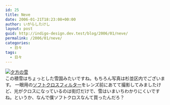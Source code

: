 ```yaml
---
id: 25
title: Neve
date: 2006-01-21T18:23:08+00:00
author: いがらしたけし
layout: post
guid: http://indigo-design.dev.test/blog/2006/01/neve/
permalink: /2006/01/neve/
categories:
  - 日々
tags:
  - 日々
---
```

<a href="http://blog-imgs-29.fc2.com/a/r/m/armadillo75/060121b.jpg" target="_blank"><img src="http://blog-imgs-29.fc2.com/a/r/m/armadillo75/060121b.jpg" alt="夕方の雪" border="0"></a><br />
この積雪はちょっとした雪国みたいですね。もちろん写真は杉並区内でございます。
一眼用の<a href="http://www.kenko-tokina.co.jp/filter/4961607352304.html" target="_blank">ソフトクロスフィルター</a>をレンズ前にあてて撮影してみましたけど、光がクロスになっているのは街灯だけで、雪はいまいちわかりにくいですね。というか、なんで僕ソフトクロスなんて買ったんだろ？